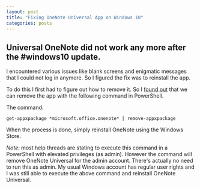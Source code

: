 ```yaml
---
layout: post
title: "Fixing OneNote Universal App on Windows 10"
categories: posts
---
```


## Universal OneNote did not work any more after the #windows10 update.

I encountered various issues like blank screens and enigmatic messages that I could not log in anymore. So I figured the fix was to reinstall the app.

To do this I first had to figure out how to remove it. So I [found out](https://social.technet.microsoft.com/Forums/en-US/ab5cf7ef-71bf-4dde-9711-313e440e6a82/onenote-cant-login?forum=WinPreview2014General) that we can remove the app with the following command in PowerShell.

The command:

    get-appxpackage *microsoft.office.onenote* | remove-appxpackage
    
When the process is done, simply reinstall OneNote using the Windows Store.    
    
*Note:* most help threads are stating to execute this command in a PowerShell with elevated privileges (as admin). However the command will remove OneNote Universal for the admin account. There's actually no need to run this as admin. My usual Windows account has regular user rights and I was still able to execute the above command and reinstall OneNote Universal.
